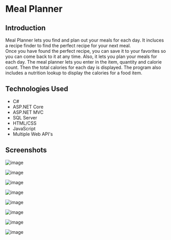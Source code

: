 # Meal Planner

## Introduction 
Meal Planner lets you find and plan out your meals for each day.  It incluces a recipe finder to find the perfect recipe for your next meal.  
Once you have found the perfect recipe, you can save it to your favorites so you can come back to it at any time. Also, it lets you plan your meals for each day. 
The meal planner lets you enter in the item, quantity and calorie count.  Then the total calories for each day is displayed. 
The program also includes a nutrition lookup to display the calories for a food item.

## Technologies Used
* C#  
* ASP.NET Core  
* ASP.NET MVC  
* SQL Server  
* HTML/CSS  
* JavaScript  
* Multiple Web API's

## Screenshots

![image](https://user-images.githubusercontent.com/60634063/99668821-35908480-2a3c-11eb-8a83-6b67ca2025dc.png)

![image](https://user-images.githubusercontent.com/60634063/99668907-548f1680-2a3c-11eb-8ae9-754d8a743435.png)

![image](https://user-images.githubusercontent.com/60634063/99669385-f6aefe80-2a3c-11eb-8e8b-69433e0e25b3.png)

![image](https://user-images.githubusercontent.com/60634063/99669436-0fb7af80-2a3d-11eb-976d-95f9c4005e74.png)

![image](https://user-images.githubusercontent.com/60634063/99669622-55747800-2a3d-11eb-9792-a8b0e6187d7f.png)

![image](https://user-images.githubusercontent.com/60634063/99670723-f7489480-2a3e-11eb-8986-41658acf9f14.png)

![image](https://user-images.githubusercontent.com/60634063/99669998-d895ce00-2a3d-11eb-83f8-7123d86c5ff2.png)

![image](https://user-images.githubusercontent.com/60634063/99670290-4e019e80-2a3e-11eb-868a-ce00b92e09f2.png)





